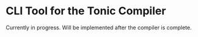 # CLI Tool for the Tonic Compiler

Currently in progress. Will be implemented after the compiler is complete.